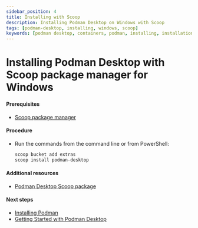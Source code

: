 ```yaml
---
sidebar_position: 4
title: Installing with Scoop
description: Installing Podman Desktop on Windows with Scoop
tags: [podman-desktop, installing, windows, scoop]
keywords: [podman desktop, containers, podman, installing, installation, windows, scoop]
---
```


# Installing Podman Desktop with Scoop package manager for Windows

#### Prerequisites

- [Scoop package manager](https://github.com/ScoopInstaller/Install#readme)

#### Procedure

- Run the commands from the command line or from PowerShell:

  ```sh
  scoop bucket add extras
  scoop install podman-desktop
  ```

#### Additional resources

- [Podman Desktop Scoop package](https://scoop.sh/#/apps?q=podman-desktop&s=0&d=1&o=true)

#### Next steps

- [Installing Podman](installing-podman-with-podman-desktop)
- [Getting Started with Podman Desktop](/docs/getting-started)
